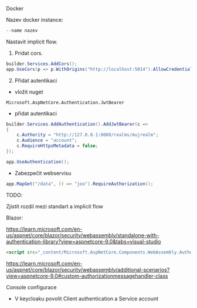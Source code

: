 Docker

Nazev docker instance:

```powershell
--name nazev
```

Nastavit implicit flow.


1) Pridat cors.

```csharp
builder.Services.AddCors();
app.UseCors(p => p.WithOrigins("http://localhost:5014").AllowCredentials().AllowAnyHeader().AllowAnyMethod());
```

2) Přidat autentikaci

- vložit nuget
```
Microsoft.AspNetCore.Authentication.JwtBearer
```

- přidat autentikaci
```csharp
builder.Services.AddAuthentication().AddJwtBearer(c =>
{
    c.Authority = "http://127.0.0.1:8080/realms/mujrealm";
    c.Audience = "account";
    c.RequireHttpsMetadata = false;
});

app.UseAuthentication();
```

- Zabezpečit webservisu
```csharp
app.MapGet("/data", () => "joo").RequireAuthorization();
```
TODO:

Zjistit rozdil mezi standart a implicit flow

Blazor:

https://learn.microsoft.com/en-us/aspnet/core/blazor/security/webassembly/standalone-with-authentication-library?view=aspnetcore-9.0&tabs=visual-studio

```html
<script src="_content/Microsoft.AspNetCore.Components.WebAssembly.Authentication/AuthenticationService.js"></script>
```

https://learn.microsoft.com/en-us/aspnet/core/blazor/security/webassembly/additional-scenarios?view=aspnetcore-9.0#custom-authorizationmessagehandler-class


Console configurace

- V keycloaku povolit Client authentication a Service account
